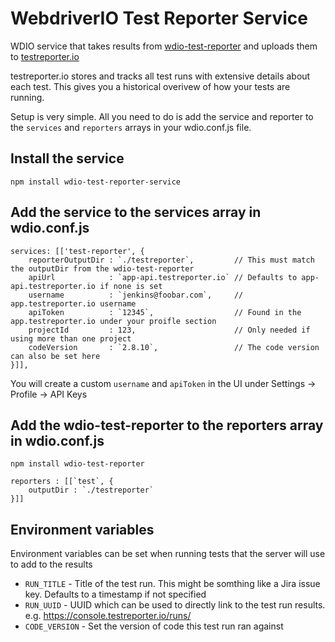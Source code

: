 # WebdriverIO Test Reporter Service

WDIO service that takes results from [wdio-test-reporter](https://github.com/WillBrock/wdio-test-reporter) and uploads them to [testreporter.io](https://testreporter.io)

testreporter.io stores and tracks all test runs with extensive details about each test. This gives you a historical overivew of how your tests are running.

Setup is very simple. All you need to do is add the service and reporter to the `services` and `reporters` arrays in your wdio.conf.js file.

## Install the service

```
npm install wdio-test-reporter-service
```

## Add the service to the services array in wdio.conf.js

```
services: [['test-reporter', {
	reporterOutputDir : `./testreporter`,         // This must match the outputDir from the wdio-test-reporter
	apiUrl            : `app-api.testreporter.io` // Defaults to app-api.testreporter.io if none is set
	username          : `jenkins@foobar.com`,     // app.testreporter.io username
	apiToken          : `12345`,                  // Found in the app.testreporter.io under your proifle section
	projectId         : 123,                      // Only needed if using more than one project
	codeVersion       : `2.8.10`,                 // The code version can also be set here
}]],
```

You will create a custom `username` and `apiToken` in the UI under Settings -> Profile -> API Keys

## Add the wdio-test-reporter to the reporters array in wdio.conf.js

```
npm install wdio-test-reporter
```

```
reporters : [[`test`, {
	outputDir : `./testreporter`
}]]
```

## Environment variables

Environment variables can be set when running tests that the server will use to add to the results

* `RUN_TITLE`    - Title of the test run. This might be somthing like a Jira issue key. Defaults to a timestamp if not specified
* `RUN_UUID`     - UUID which can be used to directly link to the test run results. e.g. https://console.testreporter.io/runs/<uuid>
* `CODE_VERSION` - Set the version of code this test run ran against
